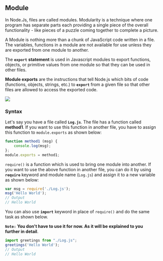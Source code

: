 ## Module

In Node.Js, files are called modules. 
Modularity is a technique where one program has separate parts each providing a
 single piece of the overall functionality - like pieces of a puzzle coming together to complete a picture. 

A Module is nothing more than a chunk of JavaScript code written in a file.
 The variables, functions in a module are not available for use unless they are exported from one module to another.

The **`export`** **statement** is used in Javascript modules to export functions, objects, 
or primitive values from one module so that they can be used in other files.

**Module exports** are the instructions that tell Node.js which bits of code (functions, objects, strings, etc.) 
to **`export`** from a given file so that other files are allowed to access the exported code.

![](https://s3.ap-south-1.amazonaws.com/appdev.konfinity.com/Nodejs+/module1.png)

### Syntax

Let's say you have a file called **`Log.js`**. The file has a function called **method1**. 
If you want to use this function in another file, you have to assign this function to `module.exports` as shown below:

```js
function method1 (msg) { 
    console.log(msg);
};
module.exports = method1;
```
`require()` is a function which is used to bring one module into another. 
If you want to use the above function in another file,
 you can do it by using **`require`** keyword and module name (`Log.js`) 
 and assign it to a new variable as shown below:

```js
var msg = require('./Log.js'); 
msg('Hello World');
// Output
// Hello World
```
You can also use **`import`** keyword in place of `require()` and do the same task as shown below.

**`Note:`** **You don't have to use it for now. As it will be explained to you further in detail**.

```js
import greetings from "./Log.js"; 
greetings('Hello World');
// Output
// Hello World
```

